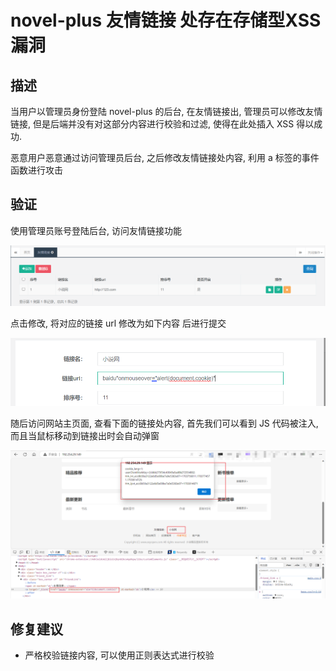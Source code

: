 # novel-plus 友情链接 处存在存储型XSS 漏洞

## 描述

当用户以管理员身份登陆 novel-plus 的后台, 在友情链接出, 管理员可以修改友情链接, 但是后端并没有对这部分内容进行校验和过滤, 使得在此处插入 XSS 得以成功.

恶意用户恶意通过访问管理员后台, 之后修改友情链接处内容, 利用 a 标签的事件函数进行攻击

## 验证

使用管理员账号登陆后台, 访问友情链接功能

![image-20231229095313661](./assets/image-20231229095313661.png)

点击修改, 将对应的链接 url 修改为如下内容 后进行提交

![image-20231229095345348](./assets/image-20231229095345348.png)

随后访问网站主页面, 查看下面的链接处内容, 首先我们可以看到 JS 代码被注入, 而且当鼠标移动到链接出时会自动弹窗

![image-20231229095537544](./assets/image-20231229095537544.png)

## 修复建议

- 严格校验链接内容, 可以使用正则表达式进行校验